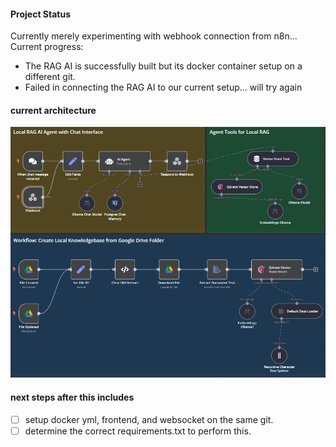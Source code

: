 #### Project Status
Currently merely experimenting with webhook connection from n8n...
Current progress:
- The RAG AI is successfully built but its docker container setup on a different git.
- Failed in connecting the RAG AI to our current setup... will try again
#### current architecture 
![alt text](rag-arch.png)
#### next steps after this includes
- [ ] setup docker yml, frontend, and websocket on the same git.
- [ ] determine the correct requirements.txt to perform this.